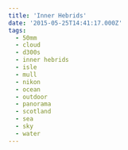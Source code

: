 ```yaml
---
title: 'Inner Hebrids'
date: '2015-05-25T14:41:17.000Z'
tags:
  - 50mm
  - cloud
  - d300s
  - inner hebrids
  - isle
  - mull
  - nikon
  - ocean
  - outdoor
  - panorama
  - scotland
  - sea
  - sky
  - water
---
```


